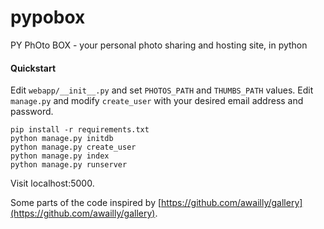 pypobox
=======

PY PhOto BOX - your personal photo sharing and hosting site, in python

#### Quickstart

Edit `webapp/__init__.py` and set `PHOTOS_PATH` and `THUMBS_PATH` values. Edit `manage.py` and modify `create_user` with your desired email address and password.

    pip install -r requirements.txt
    python manage.py initdb
    python manage.py create_user
    python manage.py index
    python manage.py runserver

Visit localhost:5000.

Some parts of the code inspired by [https://github.com/awailly/gallery](https://github.com/awailly/gallery).
